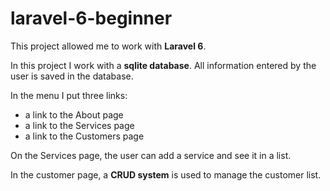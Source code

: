 # laravel-6-beginner

This project allowed me to work with **Laravel 6**.

In this project I work with a **sqlite database**. All information entered by the user is saved in the database.

In the menu I put three links:

-   a link to the About page
-   a link to the Services page
-   a link to the Customers page

On the Services page, the user can add a service and see it in a list.

In the customer page, a **CRUD system** is used to manage the customer list.
